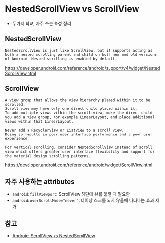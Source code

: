 # NestedScrollView vs ScrollView
- 두가지 비교, 자주 쓰는 속성 정리

## NestedScrollView
```
NestedScrollView is just like ScrollView, but it supports acting as both a nested scrolling parent and child on both new and old versions of Android. Nested scrolling is enabled by default.
```
https://developer.android.com/reference/android/support/v4/widget/NestedScrollView.html

## ScrollView
```
A view group that allows the view hierarchy placed within it to be scrolled. 
Scroll view may have only one direct child placed within it. 
To add multiple views within the scroll view, make the direct child you add a view group, for example LinearLayout, and place additional views within that LinearLayout.
```
```
Never add a RecyclerView or ListView to a scroll view. 
Doing so results in poor user interface performance and a poor user experience.

For vertical scrolling, consider NestedScrollView instead of scroll view which offers greater user interface flexibility and support for the material design scrolling patterns.
```
https://developer.android.com/reference/android/widget/ScrollView.html

## 자주 사용하는 attributes
- `android:fillViewport`: ScrollView 하단에 뷰를 붙일 때 필요함
- `android:overScrollMode="never"`: 더이상 스크롤 되지 않을때 나타나는 효과 제거

## 참고
- [Android: ScrollView vs NestedScrollView](https://stackoverflow.com/questions/34773982/android-scrollview-vs-nestedscrollview)
